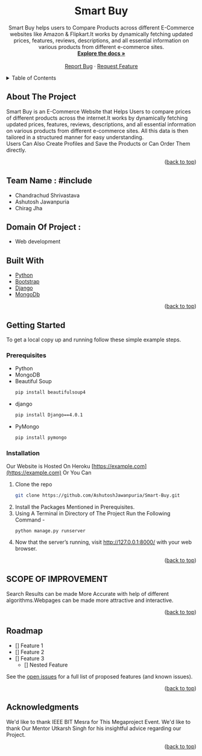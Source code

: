 <div id="top"></div>

<!-- PROJECT LOGO -->
<br />
<div align="center">
<h1 align="center">Smart Buy</h1>

  <p align="center">
    Smart Buy helps users to Compare Products across different E-Commerce websites like Amazon & Flipkart.It works by dynamically fetching updated prices, features, reviews, descriptions, and all essential information on various products from different e-commerce sites.
    <br />
    <a href="https://github.com/AshutoshJawanpuria/Smart-Buy.git"><strong>Explore the docs »</strong></a>
    <br />
    <br />
    <!-- <a href="https://github.com/github_username/repo_name">View Demo</a>
    · -->
    <a href="https://github.com/github_username/repo_name/issues">Report Bug</a>
    ·
    <a href="https://github.com/github_username/repo_name/issues">Request Feature</a>
  </p>
</div>



<!-- TABLE OF CONTENTS -->
<details>
  <summary>Table of Contents</summary>
  <ol>
    <li>
      <a href="#about-the-project">About The Project</a>
      <ul>
        <li><a href="#built-with">Built With</a></li>
      </ul>
    </li>
    <li>
      <a href="#getting-started">Getting Started</a>
      <ul>
        <li><a href="#prerequisites">Prerequisites</a></li>
        <li><a href="#installation">Installation</a></li>
      </ul>
    </li>
    <li><li><a href="#SCOPE-OF-IMPROVEMENT">SCOPE OF IMPROVEMENT</a></li>
    <li><a href="#roadmap">Roadmap</a></li>
    <li><a href="#contributing">Contributing</a></li>
    <li><a href="#license">License</a></li>
    <li><a href="#contact">Contact</a></li>
    <li><a href="#acknowledgments">Acknowledgments</a></li>
  </ol>
</details>



<!-- ABOUT THE PROJECT -->
## About The Project
Smart Buy is an E-Commerce Website that Helps Users to compare prices of different products across the internet.It works by dynamically fetching updated prices, features, reviews, descriptions, and all essential information on various products from different e-commerce sites. All this data is then tailored in a structured manner for easy understanding.
<br/>
Users Can Also Create Profiles and Save the Products or Can Order Them directly.
<p align="right">(<a href="#top">back to top</a>)</p>

## Team Name : #include

*  Chandrachud Shrivastava
*  Ashutosh Jawanpuria
*  Chirag Jha

## Domain Of Project :
*  Web development

## Built With

* [Python](https://www.python.org)
* [Bootstrap](https://getbootstrap.com)
* [Django](https://www.djangoproject.com)
* [MongoDb](https://www.mongodb.com)


<p align="right">(<a href="#top">back to top</a>)</p>


<!-- GETTING STARTED -->
## Getting Started

To get a local copy up and running follow these simple example steps.

### Prerequisites

* Python
* MongoDB
* Beautiful Soup
  ```sh
  pip install beautifulsoup4
  ```
* django
  ```sh
  pip install Django==4.0.1
  ```
* PyMongo
  ```sh
  pip install pymongo
  ```




### Installation

Our Website is Hosted On Heroku [https://example.com](https://example.com)
Or You Can
1. Clone the repo
   ```sh
   git clone https://github.com/AshutoshJawanpuria/Smart-Buy.git
   ```
2. Install the Packages Mentioned in Prerequisites.
3. Using A Terminal in Directory of The Project Run the Following Command -
   ```
   python manage.py runserver
   ```
4. Now that the server’s running, visit http://127.0.0.1:8000/ with your web browser.

<p align="right">(<a href="#top">back to top</a>)</p>



<!-- USAGE EXAMPLES -->
## SCOPE OF IMPROVEMENT
Search Results can be made More Accurate with help of different algorithms.Webpages can be made more attractive and interactive.
<p align="right">(<a href="#top">back to top</a>)</p>

<!-- ROADMAP -->
## Roadmap

- [] Feature 1
- [] Feature 2
- [] Feature 3
    - [] Nested Feature

See the [open issues](https://github.com/github_username/repo_name/issues) for a full list of proposed features (and known issues).

<p align="right">(<a href="#top">back to top</a>)</p>

<!-- ACKNOWLEDGMENTS -->
## Acknowledgments
We'd like to thank IEEE BIT Mesra for This Megaproject Event.
We'd like to thank Our Mentor Utkarsh Singh for his insightful advice regarding our Project.
<p align="right">(<a href="#top">back to top</a>)</p>

